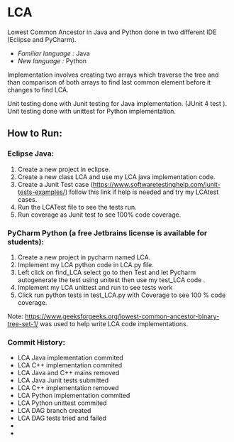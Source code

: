 # LCA
Lowest Common Ancestor in Java and Python done in two different IDE (Eclipse and PyCharm).

- *Familiar language :* Java
- *New language :* Python 

Implementation involves creating two arrays which traverse the tree and than comparison of both arrays to find last common element before it changes to find LCA.

Unit testing done with Junit testing for Java implementation. (JUnit 4 test ).
Unit testing done with unittest for Python implementation.

## How to Run:

### Eclipse Java:
1. Create a new project in eclipse. 
2. Create a new class LCA and use my LCA java implementation code.
3. Create a Junit Test case (https://www.softwaretestinghelp.com/junit-tests-examples/) follow this link if help is needed and try my LCAtest cases.
4. Run the LCATest file to see the tests run.
1. Run coverage as Junit test to see 100% code coverage.

### PyCharm Python (a free Jetbrains license is available for students):
1. Create a new project in pycharm named LCA.
1. Implement my LCA python code in LCA.py file.
1. Left click on find_LCA select go to then Test and let Pycharm autogenerate the test using unitest then use my test_LCA code .
1. Implement my LCA unittest and run to see tests work
1. Click run python tests in test_LCA.py with Coverage to see 100 % code coverage. 

Note:
https://www.geeksforgeeks.org/lowest-common-ancestor-binary-tree-set-1/ was used to help write LCA code implementations.


### Commit History:

- LCA Java implementation commited
- LCA C++ implementation commited
- LCA Java and C++ mains removed
- LCA Java Junit tests submitted
- LCA C++ implementation removed
- LCA Python implementation commited
- LCA Python unittest commited
- LCA DAG branch created 
- LCA DAG tests tried and failed
- 
- 

